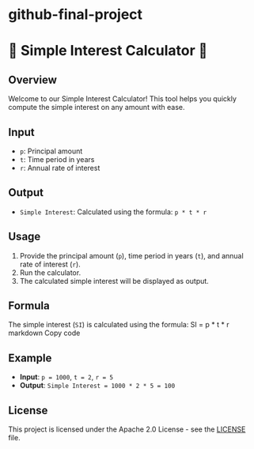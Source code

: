 # github-final-project

# 🌟 Simple Interest Calculator 🌟

## Overview
Welcome to our Simple Interest Calculator! This tool helps you quickly compute the simple interest on any amount with ease.

## Input
- `p`: Principal amount
- `t`: Time period in years
- `r`: Annual rate of interest

## Output
- `Simple Interest`: Calculated using the formula: `p * t * r`

## Usage
1. Provide the principal amount (`p`), time period in years (`t`), and annual rate of interest (`r`).
2. Run the calculator.
3. The calculated simple interest will be displayed as output.

## Formula
The simple interest (`SI`) is calculated using the formula:
SI = p * t * r
markdown
Copy code

## Example
- **Input**: `p = 1000`, `t = 2`, `r = 5`
- **Output**: `Simple Interest = 1000 * 2 * 5 = 100`

## License
This project is licensed under the Apache 2.0 License - see the [LICENSE](LICENSE) file.
